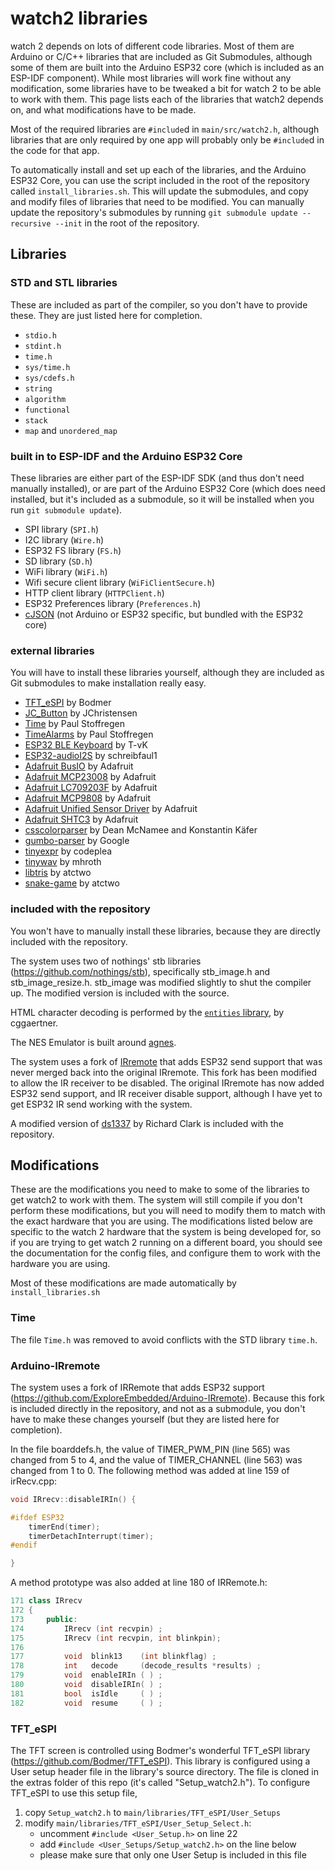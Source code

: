 # watch2 libraries

watch 2 depends on lots of different code libraries.  Most of them are Arduino or C/C++ libraries that are included as Git Submodules, although some of them are built into the Arduino ESP32 core (which is included as an ESP-IDF component).  While most libraries will work fine without any modification, some libraries have to be tweaked a bit for watch 2 to be able to work with them.  This page lists each of the libraries that watch2 depends on, and what modifications have to be made.

Most of the required libraries are `#include`d in `main/src/watch2.h`, although libraries that are only required by one app will probably only be `#include`d in the code for that app.

To automatically install and set up each of the libraries, and the Arduino ESP32 Core, you can use the script included in the root of the repository called `install_libraries.sh`.  This will update the submodules, and copy and modify files of libraries that need to be modified.  You can manually update the repository's submodules by running `git submodule update --recursive --init` in the root of the repository.

## Libraries

### STD and STL libraries
These are included as part of the compiler, so you don't have to provide these.  They are just listed here for completion.
- `stdio.h`
- `stdint.h`
- `time.h`
- `sys/time.h`
- `sys/cdefs.h`
- `string`
- `algorithm`
- `functional`
- `stack`
- `map` and `unordered_map`


### built in to ESP-IDF and the Arduino ESP32 Core
These libraries are either part of the ESP-IDF SDK (and thus don't need manually installed), or are part of the Arduino ESP32 Core (which does need installed, but it's included as a submodule, so it will be installed when you run `git submodule update`).
- SPI library (`SPI.h`)
- I2C library (`Wire.h`)
- ESP32 FS library (`FS.h`)
- SD library (`SD.h`)
- WiFi library (`WiFi.h`)
- Wifi secure client library (`WiFiClientSecure.h`)
- HTTP client library (`HTTPClient.h`)
- ESP32 Preferences library (`Preferences.h`)
- [cJSON](https://github.com/DaveGamble/cJSON) (not Arduino or ESP32 specific, but bundled with the ESP32 core)

### external libraries
You will have to install these libraries yourself, although they are included as Git submodules to make installation really easy.
- [TFT_eSPI](https://github.com/Bodmer/TFT_eSPI) by Bodmer
- [JC_Button](https://github.com/JChristensen/JC_Button) by JChristensen
- [Time](https://github.com/PaulStoffregen/Time) by Paul Stoffregen
- [TimeAlarms](https://github.com/PaulStoffregen/TimeAlarms) by Paul Stoffregen
- [ESP32 BLE Keyboard](https://github.com/T-vK/ESP32-BLE-Keyboard) by T-vK
- [ESP32-audioI2S](https://github.com/schreibfaul1/ESP32-audioI2S) by schreibfaul1
- [Adafruit BusIO](https://github.com/adafruit/Adafruit_BusIO) by Adafruit
- [Adafruit MCP23008](https://github.com/adafruit/Adafruit-MCP23008-library) by Adafruit
- [Adafruit LC709203F](https://github.com/adafruit/Adafruit_LC709203F) by Adafruit
- [Adafruit MCP9808](https://github.com/adafruit/Adafruit_MCP9808_Library) by Adafruit
- [Adafruit Unified Sensor Driver](https://github.com/adafruit/Adafruit_Sensor) by Adafruit
- [Adafruit SHTC3](https://github.com/adafruit/Adafruit_SHTC3) by Adafruit
- [csscolorparser](https://github.com/mapbox/css-color-parser-cpp) by Dean McNamee and Konstantin Käfer
- [gumbo-parser](https://github.com/google/gumbo-parser) by Google
- [tinyexpr](https://github.com/codeplea/tinyexpr) by codeplea
- [tinywav](https://github.com/mhroth/tinywav) by mhroth
- [libtris](https://github.com/atctwo/libtris) by atctwo
- [snake-game](https://github.com/atctwo/snake-game) by atctwo

### included with the repository
You won't have to manually install these libraries, because they are directly included with the repository.

The system uses two of nothings' stb libraries (https://github.com/nothings/stb), specifically stb_image.h and stb_image_resize.h.  stb_image was modified slightly to shut the compiler up.  The modified version is included with the source.

HTML character decoding is performed by the [`entities` library](https://stackoverflow.com/a/1082191), by cggaertner.

The NES Emulator is built around [agnes](https://github.com/kgabis/agnes).

The system uses a fork of [IRremote](https://github.com/ExploreEmbedded/Arduino-IRremote) that adds ESP32 send support that was never merged back into the original IRremote.  This fork has been modified to allow the IR receiver to be disabled.  The original IRremote has now added ESP32 send support, and IR receiver disable support, although I have yet to get ESP32 IR send working with the system.

A modified version of [ds1337](https://github.com/richard-clark/ds1337) by Richard Clark is included with the repository.

## Modifications

These are the modifications you need to make to some of the libraries to get watch2 to work with them.  The system will still compile if you don't perform these modifications, but you will need to modify them to match with the exact hardware that you are using.  The modifications listed below are specific to the watch 2 hardware that the system is being developed for, so if you are trying to get watch 2 running on a different board, you should see the documentation for the config files, and configure them to work with the hardware you are using.

Most of these modifications are made automatically by `install_libraries.sh`

### Time

The file `Time.h` was removed to avoid conflicts with the STD library `time.h`.

### Arduino-IRremote

The system uses a fork of IRRemote that adds ESP32 support (https://github.com/ExploreEmbedded/Arduino-IRremote).  Because this fork is included directly in the repository, and not as a submodule, you don't have to make these changes yourself (but they are listed here for completion).  

In the file boarddefs.h, the value of TIMER_PWM_PIN (line 565) was changed from 5 to 4, and the value of TIMER_CHANNEL (line 563) was changed from 1 to 0.  The following method was added at line 159 of irRecv.cpp:
```c++
void IRrecv::disableIRIn() {

#ifdef ESP32
    timerEnd(timer);
    timerDetachInterrupt(timer);
#endif 

}
```
A method prototype was also added at line 180 of IRRemote.h:
```c++
171 class IRrecv
172 {
173 	public:
174 		IRrecv (int recvpin) ;
175 		IRrecv (int recvpin, int blinkpin);
176 
177 		void  blink13    (int blinkflag) ;
178 		int   decode     (decode_results *results) ;
179 		void  enableIRIn ( ) ;
180 		void  disableIRIn( ) ;
181 		bool  isIdle     ( ) ;
182 		void  resume     ( ) ;
```

### TFT_eSPI

The TFT screen is controlled using Bodmer's wonderful TFT_eSPI library (https://github.com/Bodmer/TFT_eSPI).  This library is configured using a User setup header file in the library's source directory.  The file is cloned in the extras folder of this repo (it's called "Setup_watch2.h").  To configure TFT_eSPI to use this setup file, 
1. copy `Setup_watch2.h` to `main/libraries/TFT_eSPI/User_Setups`
2. modify `main/libraries/TFT_eSPI/User_Setup_Select.h`:
    - uncomment `#include <User_Setup.h>` on line 22
    - add `#include <User_Setups/Setup_watch2.h>` on the line below
    - please make sure that only one User Setup is included in this file